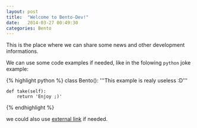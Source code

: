 ```yaml
---
layout: post
title:  "Welcome to Bento-Dev!"
date:   2014-03-27 00:49:30
categories: Bento
---
```


This is the place where we can share some news and other development informations.

We can use some code examples if needed, like in the folowing `python` joke example:

{% highlight python %}
class Bento():
    '''This example is realy useless :D'''

    def take(self):
        return 'Enjoy ;)'
{% endhighlight %}

we could also use [external link][extra_ref] if needed.

[extra_ref]: http://linuxvillage.org/
